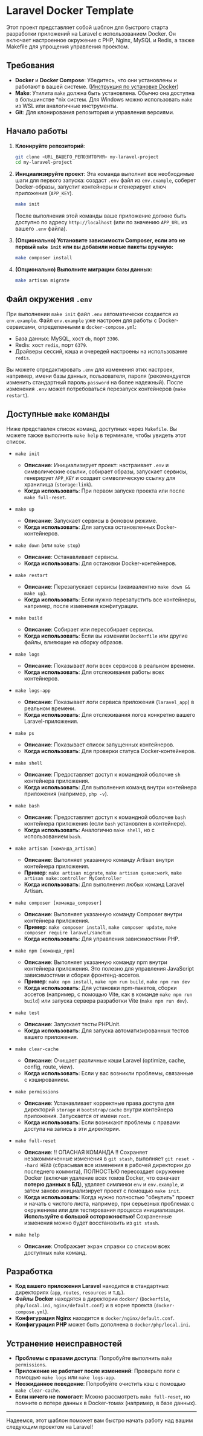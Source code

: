 # Laravel Docker Template

Этот проект представляет собой шаблон для быстрого старта разработки приложений на Laravel с использованием Docker. Он включает настроенное окружение с PHP, Nginx, MySQL и Redis, а также Makefile для упрощения управления проектом.

## Требования

*   **Docker** и **Docker Compose**: Убедитесь, что они установлены и работают в вашей системе. ([Инструкция по установке Docker](https://docs.docker.com/get-docker/))
*   **Make**: Утилита `make` должна быть установлена. Обычно она доступна в большинстве \*nix систем. Для Windows можно использовать `make` из WSL или аналогичные инструменты.
*   **Git**: Для клонирования репозитория и управления версиями.

## Начало работы

1.  **Клонируйте репозиторий**:
    ```bash
    git clone <URL_ВАШЕГО_РЕПОЗИТОРИЯ> my-laravel-project
    cd my-laravel-project
    ```

2.  **Инициализируйте проект**:
    Эта команда выполнит все необходимые шаги для первого запуска: создаст `.env` файл из `env.example`, соберет Docker-образы, запустит контейнеры и сгенерирует ключ приложения (`APP_KEY`).
    ```bash
    make init
    ```
    После выполнения этой команды ваше приложение должно быть доступно по адресу `http://localhost` (или по значению `APP_URL` из вашего `.env` файла).

3.  **(Опционально) Установите зависимости Composer, если это не первый `make init` или вы добавили новые пакеты вручную:**
    ```bash
    make composer install
    ```

4.  **(Опционально) Выполните миграции базы данных:**
    ```bash
    make artisan migrate
    ```

## Файл окружения `.env`

При выполнении `make init` файл `.env` автоматически создается из `env.example`.
Файл `env.example` уже настроен для работы с Docker-сервисами, определенными в `docker-compose.yml`:
*   База данных: MySQL, хост `db`, порт `3306`.
*   Redis: хост `redis`, порт `6379`.
*   Драйверы сессий, кэша и очередей настроены на использование `redis`.

Вы можете отредактировать `.env` для изменения этих настроек, например, имени базы данных, пользователя, пароля (рекомендуется изменить стандартный пароль `password` на более надежный). После изменения `.env` может потребоваться перезапуск контейнеров (`make restart`).

## Доступные `make` команды

Ниже представлен список команд, доступных через `Makefile`. Вы можете также выполнить `make help` в терминале, чтобы увидеть этот список.

*   `make init`
    *   **Описание**: Инициализирует проект: настраивает `.env` и символические ссылки, собирает образы, запускает сервисы, генерирует `APP_KEY` и создает символическую ссылку для хранилища (`storage:link`).
    *   **Когда использовать**: При первом запуске проекта или после `make full-reset`.

*   `make up`
    *   **Описание**: Запускает сервисы в фоновом режиме.
    *   **Когда использовать**: Для запуска остановленных Docker-контейнеров.

*   `make down` (или `make stop`)
    *   **Описание**: Останавливает сервисы.
    *   **Когда использовать**: Для остановки Docker-контейнеров.

*   `make restart`
    *   **Описание**: Перезапускает сервисы (эквивалентно `make down && make up`).
    *   **Когда использовать**: Если нужно перезапустить все контейнеры, например, после изменения конфигурации.

*   `make build`
    *   **Описание**: Собирает или пересобирает сервисы.
    *   **Когда использовать**: Если вы изменили `Dockerfile` или другие файлы, влияющие на сборку образов.

*   `make logs`
    *   **Описание**: Показывает логи всех сервисов в реальном времени.
    *   **Когда использовать**: Для отслеживания работы всех контейнеров.

*   `make logs-app`
    *   **Описание**: Показывает логи сервиса приложения (`laravel_app`) в реальном времени.
    *   **Когда использовать**: Для отслеживания логов конкретно вашего Laravel-приложения.

*   `make ps`
    *   **Описание**: Показывает список запущенных контейнеров.
    *   **Когда использовать**: Для проверки статуса Docker-контейнеров.

*   `make shell`
    *   **Описание**: Предоставляет доступ к командной оболочке `sh` контейнера приложения.
    *   **Когда использовать**: Для выполнения команд внутри контейнера приложения (например, `php -v`).

*   `make bash`
    *   **Описание**: Предоставляет доступ к командной оболочке `bash` контейнера приложения (если `bash` установлен в контейнере).
    *   **Когда использовать**: Аналогично `make shell`, но с использованием `bash`.

*   `make artisan [команда_artisan]`
    *   **Описание**: Выполняет указанную команду Artisan внутри контейнера приложения.
    *   **Пример**: `make artisan migrate`, `make artisan queue:work`, `make artisan make:controller MyController`
    *   **Когда использовать**: Для выполнения любых команд Laravel Artisan.

*   `make composer [команда_composer]`
    *   **Описание**: Выполняет указанную команду Composer внутри контейнера приложения.
    *   **Пример**: `make composer install`, `make composer update`, `make composer require laravel/sanctum`
    *   **Когда использовать**: Для управления зависимостями PHP.

*   `make npm [команда_npm]`
    *   **Описание**: Выполняет указанную команду npm внутри контейнера приложения. Это полезно для управления JavaScript зависимостями и сборки фронтенд-ассетов.
    *   **Пример**: `make npm install`, `make npm run build`, `make npm run dev`
    *   **Когда использовать**: Для установки npm-пакетов, сборки ассетов (например, с помощью Vite, как в команде `make npm run build`) или запуска сервера разработки Vite (`make npm run dev`).

*   `make test`
    *   **Описание**: Запускает тесты PHPUnit.
    *   **Когда использовать**: Для запуска автоматизированных тестов вашего приложения.

*   `make clear-cache`
    *   **Описание**: Очищает различные кэши Laravel (optimize, cache, config, route, view).
    *   **Когда использовать**: Если у вас возникли проблемы, связанные с кэшированием.

*   `make permissions`
    *   **Описание**: Устанавливает корректные права доступа для директорий `storage` и `bootstrap/cache` внутри контейнера приложения. Запускается от имени `root`.
    *   **Когда использовать**: Если возникают проблемы с правами доступа на запись в эти директории.

*   `make full-reset`
    *   **Описание**: !! ОПАСНАЯ КОМАНДА !! Сохраняет незакоммиченные изменения в `git stash`, выполняет `git reset --hard HEAD` (сбрасывая все изменения в рабочей директории до последнего коммита), ПОЛНОСТЬЮ пересоздает окружение Docker (включая удаление всех томов Docker, что означает **потерю данных в БД**), удаляет симлинки `env` и `env.example`, и затем заново инициализирует проект с помощью `make init`.
    *   **Когда использовать**: Когда нужно полностью "обнулить" проект и начать с чистого листа, например, при серьезных проблемах с окружением или для тестирования процесса инициализации. **Используйте с большой осторожностью!** Сохраненные изменения можно будет восстановить из `git stash`.

*   `make help`
    *   **Описание**: Отображает экран справки со списком всех доступных `make` команд.

## Разработка

*   **Код вашего приложения Laravel** находится в стандартных директориях (`app`, `routes`, `resources` и т.д.).
*   **Файлы Docker** находятся в директории `docker/` (`Dockerfile`, `php/local.ini`, `nginx/default.conf`) и в корне проекта (`docker-compose.yml`).
*   **Конфигурация Nginx** находится в `docker/nginx/default.conf`.
*   **Конфигурация PHP** может быть дополнена в `docker/php/local.ini`.

## Устранение неисправностей

*   **Проблемы с правами доступа**: Попробуйте выполнить `make permissions`.
*   **Приложение не работает после изменений**: Проверьте логи с помощью `make logs` или `make logs-app`.
*   **Неожиданное поведение**: Попробуйте очистить кэш с помощью `make clear-cache`.
*   **Если ничего не помогает**: Можно рассмотреть `make full-reset`, но помните о потере данных в Docker-томах (например, в базе данных).

---

Надеемся, этот шаблон поможет вам быстро начать работу над вашим следующим проектом на Laravel!

